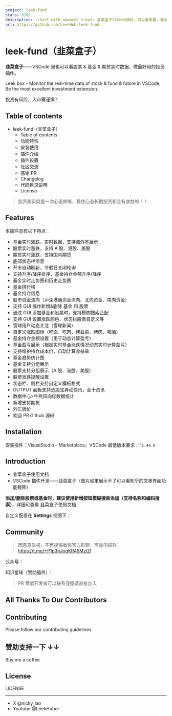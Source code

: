 ```yaml
---
project: leek-fund
stars: 3182
description: :chart_with_upwards_trend: 韭菜盒子VSCode插件，可以看股票、基金、期货等实时数据。 Leek box - Monitor the real-time data of stock & fund & future in VSCode, Be the most excellent investment extension. 
url: https://github.com/LeekHub/leek-fund
---
```


leek-fund（韭菜盒子）
===============

**韭菜盒子**——VSCode 里也可以看股票 & 基金 & 期货实时数据，做最好用的投资插件。

Leek box - Monitor the real-time data of stock & fund & future in VSCode, Be the most excellent investment extension.

投资有风险，入市需谨慎！

Table of contents
-----------------

-   leek-fund（韭菜盒子）
    -   Table of contents
    -   功能特性
    -   安装使用
    -   插件介绍
    -   插件设置
    -   社区交流
    -   感谢 PR
    -   Changelog
    -   代码目录说明
    -   License

> 投资其实就是一次心态修炼，稳住心态长期投资都会有收益的！！

Features
--------

本插件具有以下特点：

-   基金实时涨跌，实时数据，支持海外基展示
-   股票实时涨跌，支持 A 股、港股、美股
-   期货实时涨跌，支持国内期货
-   底部状态栏信息
-   开市自动刷新，节假日关闭轮询
-   支持升序/降序排序、基金持仓金额升序/降序
-   基金实时走势图和历史走势图
-   基金排行榜
-   基金持仓信息
-   股市资金流向（沪深港通资金流向、北向资金、南向资金）
-   支持 GUI 操作新增&删除 基金 和 股票
-   通过 GUI 添加基金和股票时，支持模糊搜索匹配
-   支持 GUI 设置涨跌颜色、状态栏股票自定义等
-   雪球用户动态关注（雪球新闻）
-   自定义涨跌图标（吃面、吃肉、烤韭菜、烤肉、喝酒）
-   基金持仓金额设置（用于动态计算盈亏）
-   基金盈亏展示（根据实时基金涨跌情况动态实时计算盈亏）
-   支持维护持仓成本价，自动计算收益率
-   基金趋势统计图
-   基金支持分组展示
-   股票支持分组展示（A 股、港股、美股）
-   股票涨跌提醒设置
-   状态栏、侧栏支持自定义模板格式
-   OUTPUT 面板支持选股宝异动快讯，金十资讯
-   数据中心>牛熊风向标数据统计
-   新增支持期货
-   外汇牌价
-   欢迎 PR Github 源码

Installation
------------

安装插件：VisualStudio - Marketplace，VSCode 最低版本要求：`^1.44.0`

Introduction
------------

-   韭菜盒子使用文档
-   VSCode 插件开发——韭菜盒子（图片如果展示不了可以看知乎的文章界面功能截图）

**添加/删除股票或基金时，建议使用新增按钮模糊搜索添加（支持名称和编码搜索）**，详细可查看 韭菜盒子使用文档

自定义配置在 **Settings** 视图下：

Community
---------

> 因恶意举报，不再提供微信官方群聊，可加电报群：https://t.me/+P1p3nJoqKR45MzQ1

公众号：

知识星球（赞助插件）：

> PR 贡献开发者可以联系我邀请直接加入

All Thanks To Our Contributors
------------------------------

Contributing
------------

Please follow our contributing guidelines.

赞助支持一下 ↓↓
---------

Buy me a coffee

License
-------

LICENSE

* * *

-   X @nicky\_lao
-   Youtube @LeekHuber
